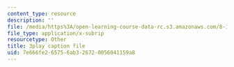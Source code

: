 ```yaml
---
content_type: resource
description: ''
file: /media/https%3A/open-learning-course-data-rc.s3.amazonaws.com/8-13-14-experimental-physics-i-ii-junior-lab-fall-2016-spring-2017/7e666fe265756ab326720056041159a8_WUTak0K4F-Q.srt
file_type: application/x-subrip
resourcetype: Other
title: 3play caption file
uid: 7e666fe2-6575-6ab3-2672-0056041159a8
---
```


